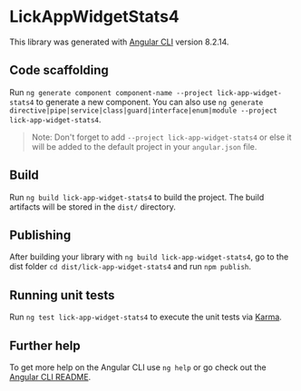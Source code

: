 # LickAppWidgetStats4

This library was generated with [Angular CLI](https://github.com/angular/angular-cli) version 8.2.14.

## Code scaffolding

Run `ng generate component component-name --project lick-app-widget-stats4` to generate a new component. You can also use `ng generate directive|pipe|service|class|guard|interface|enum|module --project lick-app-widget-stats4`.
> Note: Don't forget to add `--project lick-app-widget-stats4` or else it will be added to the default project in your `angular.json` file. 

## Build

Run `ng build lick-app-widget-stats4` to build the project. The build artifacts will be stored in the `dist/` directory.

## Publishing

After building your library with `ng build lick-app-widget-stats4`, go to the dist folder `cd dist/lick-app-widget-stats4` and run `npm publish`.

## Running unit tests

Run `ng test lick-app-widget-stats4` to execute the unit tests via [Karma](https://karma-runner.github.io).

## Further help

To get more help on the Angular CLI use `ng help` or go check out the [Angular CLI README](https://github.com/angular/angular-cli/blob/master/README.md).
